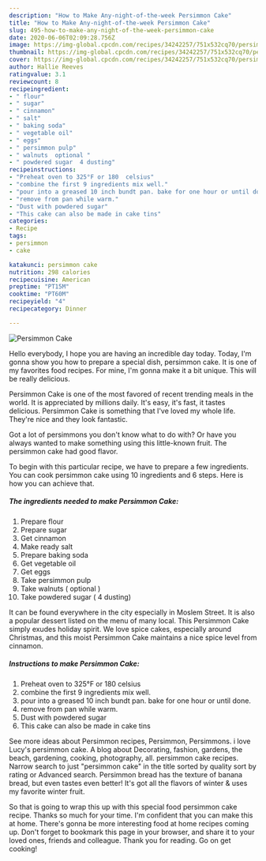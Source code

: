 ```yaml
---
description: "How to Make Any-night-of-the-week Persimmon Cake"
title: "How to Make Any-night-of-the-week Persimmon Cake"
slug: 495-how-to-make-any-night-of-the-week-persimmon-cake
date: 2020-06-06T02:09:28.756Z
image: https://img-global.cpcdn.com/recipes/34242257/751x532cq70/persimmon-cake-recipe-main-photo.jpg
thumbnail: https://img-global.cpcdn.com/recipes/34242257/751x532cq70/persimmon-cake-recipe-main-photo.jpg
cover: https://img-global.cpcdn.com/recipes/34242257/751x532cq70/persimmon-cake-recipe-main-photo.jpg
author: Hallie Reeves
ratingvalue: 3.1
reviewcount: 8
recipeingredient:
- " flour"
- " sugar"
- " cinnamon"
- " salt"
- " baking soda"
- " vegetable oil"
- " eggs"
- " persimmon pulp"
- " walnuts  optional "
- " powdered sugar  4 dusting"
recipeinstructions:
- "Preheat oven to 325°F or 180  celsius"
- "combine the first 9 ingredients mix well."
- "pour into a greased 10 inch bundt pan. bake for one hour or until done."
- "remove from pan while warm."
- "Dust with powdered sugar"
- "This cake can also be made in cake tins"
categories:
- Recipe
tags:
- persimmon
- cake

katakunci: persimmon cake 
nutrition: 298 calories
recipecuisine: American
preptime: "PT15M"
cooktime: "PT60M"
recipeyield: "4"
recipecategory: Dinner

---
```



![Persimmon Cake](https://img-global.cpcdn.com/recipes/34242257/751x532cq70/persimmon-cake-recipe-main-photo.jpg)

Hello everybody, I hope you are having an incredible day today. Today, I'm gonna show you how to prepare a special dish, persimmon cake. It is one of my favorites food recipes. For mine, I'm gonna make it a bit unique. This will be really delicious.

Persimmon Cake is one of the most favored of recent trending meals in the world. It is appreciated by millions daily. It's easy, it's fast, it tastes delicious. Persimmon Cake is something that I've loved my whole life. They're nice and they look fantastic.

Got a lot of persimmons you don&#39;t know what to do with? Or have you always wanted to make something using this little-known fruit. The persimmon cake had good flavor.


To begin with this particular recipe, we have to prepare a few ingredients. You can cook persimmon cake using 10 ingredients and 6 steps. Here is how you can achieve that.

<!--inarticleads1-->

##### The ingredients needed to make Persimmon Cake:

1. Prepare  flour
1. Prepare  sugar
1. Get  cinnamon
1. Make ready  salt
1. Prepare  baking soda
1. Get  vegetable oil
1. Get  eggs
1. Take  persimmon pulp
1. Take  walnuts ( optional )
1. Take  powdered sugar ( 4 dusting)


It can be found everywhere in the city especially in Moslem Street. It is also a popular dessert listed on the menu of many local. This Persimmon Cake simply exudes holiday spirit. We love spice cakes, especially around Christmas, and this moist Persimmon Cake maintains a nice spice level from cinnamon. 

<!--inarticleads2-->

##### Instructions to make Persimmon Cake:

1. Preheat oven to 325°F or 180  celsius
1. combine the first 9 ingredients mix well.
1. pour into a greased 10 inch bundt pan. bake for one hour or until done.
1. remove from pan while warm.
1. Dust with powdered sugar
1. This cake can also be made in cake tins


See more ideas about Persimmon recipes, Persimmon, Persimmons. i love Lucy&#39;s persimmon cake. A blog about Decorating, fashion, gardens, the beach, gardening, cooking, photography, all. persimmon cake recipes. Narrow search to just &#34;persimmon cake&#34; in the title sorted by quality sort by rating or Advanced search. Persimmon bread has the texture of banana bread, but even tastes even better! It&#39;s got all the flavors of winter &amp; uses my favorite winter fruit. 

So that is going to wrap this up with this special food persimmon cake recipe. Thanks so much for your time. I'm confident that you can make this at home. There's gonna be more interesting food at home recipes coming up. Don't forget to bookmark this page in your browser, and share it to your loved ones, friends and colleague. Thank you for reading. Go on get cooking!
